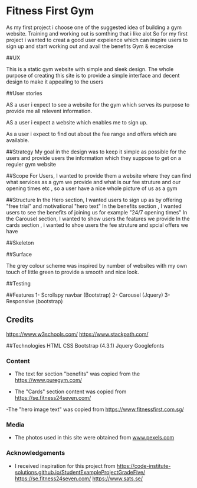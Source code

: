 # Fitness First Gym 

As my first project i choose one of the suggested idea of building a gym website. Training and working out is somthing that i like alot 
So for my first project i wanted to creat a good user expeience which can inspire users to sign up and start working out and avail the benefits 
Gym & excercise
 
##UX

This is a static gym website with simple and sleek design. The whole purpose of creating this site is to provide a simple interface and decent design to make it
appealing to the users 

##User stories 

AS a user i expect to see a website for the gym which serves its purpose to provide me all relevent information.

AS a user i expect a website which enables me to sign up. 

As a user i expect to find out about the fee range and offers which are available. 

##Strategy
My goal in the design was to keep it simple as possible for the users and provide users the information which they suppose to get on a reguler gym website

##Scope
For Users, I wanted to provide them a website where they can find what services as a gym we provide and what is our fee struture 
and our opening times etc , so a user have a nice whole picture of us as a gym 

##Structure
In the Hero section, I wanted users to sign up as by offering "free trial"  and motivational "hero text"
In the benefits section , I wanted users to see the benefits of joining us for example "24/7 opening times"
In the Carousel section, I wanted to show users the features we provide
In the cards section , i wanted to shoe users the fee struture and spcial offers we have 

##Skeleton


##Surface

The grey colour scheme was inspired by number of websites with my own touch of little green
to provide a smooth and nice look. 


##Testing



##Features
1- Scrollspy navbar (Bootstrap)
2- Carousel (Jquery)
3- Responsive (bootstrap)


## Credits
https://www.w3schools.com/
https://www.stackpath.com/


##Technologies
HTML
CSS
Bootstrap (4.3.1)
Jquery
Googlefonts

### Content
- The text for section "benefits" was copied from the
https://www.puregym.com/

- The "Cards" section content was copied from 
https://se.fitness24seven.com/

-The "hero image text" was copied from 
https://www.fitnessfirst.com.sg/

### Media
- The photos used in this site were obtained from www.pexels.com

### Acknowledgements

- I received inspiration for this project from 
https://code-institute-solutions.github.io/StudentExampleProjectGradeFive/
https://se.fitness24seven.com/
https://www.sats.se/



 
